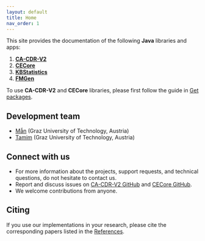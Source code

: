 ```yaml
---
layout: default
title: Home
nav_order: 1
---
```


This site provides the documentation of the following **Java** libraries and apps:
1. **[CA-CDR-V2]**
2. **[CECore]**
3. **[KBStatistics]**
4. **[FMGen]**

To use **CA-CDR-V2** and **CECore** libraries, please first follow the guide in [Get packages].

## Development team

- [Mẫn] (Graz University of Technology, Austria)
- [Tamim] (Graz University of Technology, Austria)

## Connect with us

- For more information about the projects, support requests, and technical questions, do not hesitate to contact us.
- Report and discuss issues on [CA-CDR-V2 GitHub] and [CECore GitHub].
- We welcome contributions from anyone.

## Citing

If you use our implementations in your research,
please cite the corresponding papers listed in the [References].

<!-- Links  -->
[CA-CDR-V2]: ca-cdr-v2
[CECore]: ce-core
[KBStatistics]: kbstatistics
[FMGen]: fm-gen
[Get packages]: get_packages
[Mẫn]: https://github.com/manleviet
[Tamim]: https://github.com/taburg
[CA-CDR-V2 GitHub]: https://github.com/manleviet/CA-CDR-V2/issues
[CECore GitHub]: https://github.com/manleviet/CECore/issues
[References]: /docs/references